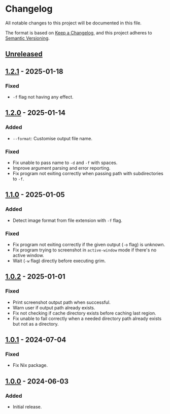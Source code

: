 # Changelog

All notable changes to this project will be documented in this file.

The format is based on [Keep a Changelog](https://keepachangelog.com/en/1.1.0/), and this project
adheres to [Semantic Versioning](https://semver.org/spec/v2.0.0.html).

## [Unreleased]

## [1.2.1] - 2025-01-18

### Fixed

- `-f` flag not having any effect.

## [1.2.0] - 2025-01-14

### Added

- `--format`: Customise output file name.

### Fixed

- Fix unable to pass name to `-d` and `-f` with spaces.
- Improve argument parsing and error reporting.
- Fix program not exiting correctly when passing path with subdirectories to `-f`.

## [1.1.0] - 2025-01-05

### Added

- Detect image format from file extension with `-f` flag.

### Fixed

- Fix program not exiting correctly if the given output (`-o` flag) is unknown.
- Fix program trying to screenshot in `active-window` mode if there's no active window.
- Wait (`-w` flag) directly before executing grim.

## [1.0.2] - 2025-01-01

### Fixed

- Print screenshot output path when successful.
- Warn user if output path already exists.
- Fix not checking if cache directory exists before caching last region.
- Fix unable to fail correctly when a needed directory path already exists but not as a directory.

## [1.0.1] - 2024-07-04

### Fixed

- Fix Nix package.

## [1.0.0] - 2024-06-03

### Added

- Initial release.

[Unreleased]: https://github.com/spitulax/gripper/compare/v1.2.1...HEAD
[1.2.1]: https://github.com/spitulax/gripper/compare/v1.2.0...v1.2.1
[1.2.0]: https://github.com/spitulax/gripper/compare/v1.1.0...v1.2.0
[1.1.0]: https://github.com/spitulax/gripper/compare/v1.0.2...v1.1.0
[1.0.2]: https://github.com/spitulax/gripper/compare/v1.0.1...v1.0.2
[1.0.1]: https://github.com/spitulax/gripper/compare/v1.0.0...v1.0.1
[1.0.0]: https://github.com/spitulax/gripper/releases/tag/v1.0.0
